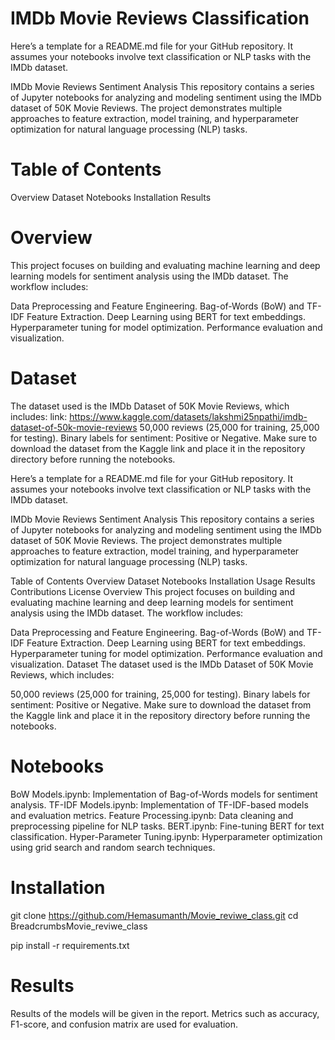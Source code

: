 # IMDb Movie Reviews Classification

Here’s a template for a README.md file for your GitHub repository. It assumes your notebooks involve text classification or NLP tasks with the IMDb dataset.

IMDb Movie Reviews Sentiment Analysis
This repository contains a series of Jupyter notebooks for analyzing and modeling sentiment using the IMDb dataset of 50K Movie Reviews. 
The project demonstrates multiple approaches to feature extraction, model training, and hyperparameter optimization for natural language processing (NLP) tasks.

# Table of Contents
Overview
Dataset
Notebooks
Installation
Results


# Overview
This project focuses on building and evaluating machine learning and deep learning models for sentiment analysis using the IMDb dataset. The workflow includes:

Data Preprocessing and Feature Engineering.
Bag-of-Words (BoW) and TF-IDF Feature Extraction.
Deep Learning using BERT for text embeddings.
Hyperparameter tuning for model optimization.
Performance evaluation and visualization.

# Dataset
The dataset used is the IMDb Dataset of 50K Movie Reviews, which includes:
link: https://www.kaggle.com/datasets/lakshmi25npathi/imdb-dataset-of-50k-movie-reviews
50,000 reviews (25,000 for training, 25,000 for testing).
Binary labels for sentiment: Positive or Negative.
Make sure to download the dataset from the Kaggle link and place it in the repository directory before running the notebooks.


Here’s a template for a README.md file for your GitHub repository. It assumes your notebooks involve text classification or NLP tasks with the IMDb dataset.

IMDb Movie Reviews Sentiment Analysis
This repository contains a series of Jupyter notebooks for analyzing and modeling sentiment using the IMDb dataset of 50K Movie Reviews. The project demonstrates multiple approaches to feature extraction, model training, and hyperparameter optimization for natural language processing (NLP) tasks.

Table of Contents
Overview
Dataset
Notebooks
Installation
Usage
Results
Contributions
License
Overview
This project focuses on building and evaluating machine learning and deep learning models for sentiment analysis using the IMDb dataset. The workflow includes:

Data Preprocessing and Feature Engineering.
Bag-of-Words (BoW) and TF-IDF Feature Extraction.
Deep Learning using BERT for text embeddings.
Hyperparameter tuning for model optimization.
Performance evaluation and visualization.
Dataset
The dataset used is the IMDb Dataset of 50K Movie Reviews, which includes:

50,000 reviews (25,000 for training, 25,000 for testing).
Binary labels for sentiment: Positive or Negative.
Make sure to download the dataset from the Kaggle link and place it in the repository directory before running the notebooks.

# Notebooks
BoW Models.ipynb: Implementation of Bag-of-Words models for sentiment analysis.
TF-IDF Models.ipynb: Implementation of TF-IDF-based models and evaluation metrics.
Feature Processing.ipynb: Data cleaning and preprocessing pipeline for NLP tasks.
BERT.ipynb: Fine-tuning BERT for text classification.
Hyper-Parameter Tuning.ipynb: Hyperparameter optimization using grid search and random search techniques.

# Installation

git clone https://github.com/Hemasumanth/Movie_reviwe_class.git
cd BreadcrumbsMovie_reviwe_class

pip install -r requirements.txt

# Results

Results of the models will be given in the report. Metrics such as accuracy, F1-score, and confusion matrix are used for evaluation.








